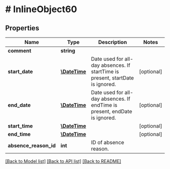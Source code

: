 # # InlineObject60

## Properties

Name | Type | Description | Notes
------------ | ------------- | ------------- | -------------
**comment** | **string** |  |
**start_date** | [**\DateTime**](\DateTime.md) | Date used for all-day absences. If startTime is present, startDate is ignored. | [optional]
**end_date** | [**\DateTime**](\DateTime.md) | Date used for all-day absences. If endTime is present, endDate is ignored. | [optional]
**start_time** | [**\DateTime**](\DateTime.md) |  | [optional]
**end_time** | [**\DateTime**](\DateTime.md) |  | [optional]
**absence_reason_id** | **int** | ID of absence reason. |

[[Back to Model list]](../../README.md#models) [[Back to API list]](../../README.md#endpoints) [[Back to README]](../../README.md)
